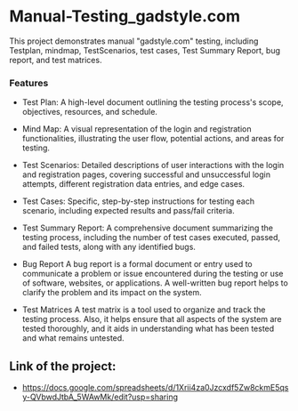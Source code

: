 # Manual-Testing_gadstyle.com
This project demonstrates manual "gadstyle.com" testing, including Testplan, mindmap, TestScenarios, test cases, Test Summary Report, bug report, and test matrices.
### **Features**
   - Test Plan:
A high-level document outlining the testing process's scope, objectives, resources, and schedule.

   - Mind Map: 
A visual representation of the login and registration functionalities, illustrating the user flow, potential actions, and areas for testing.

   - Test Scenarios:
Detailed descriptions of user interactions with the login and registration pages, covering successful and unsuccessful login attempts, different registration data entries, and edge cases.

   - Test Cases: 
Specific, step-by-step instructions for testing each scenario, including expected results and pass/fail criteria.

 - Test Summary Report:
A comprehensive document summarizing the testing process, including the number of test cases executed, passed, and failed tests, along with any identified bugs.

- Bug Report
A bug report is a formal document or entry used to communicate a problem or issue encountered during the testing or use of software, websites, or applications. A well-written bug report helps to clarify the problem and its impact on the system.

 - Test Matrices
A test matrix is a tool used to organize and track the testing process. Also, it helps ensure that all aspects of the system are tested thoroughly, and it aids in understanding what has been tested and what remains untested.

## Link of the project:
 - https://docs.google.com/spreadsheets/d/1Xrii4za0Jzcxdf5Zw8ckmE5qsy-QVbwdJtbA_5WAwMk/edit?usp=sharing
